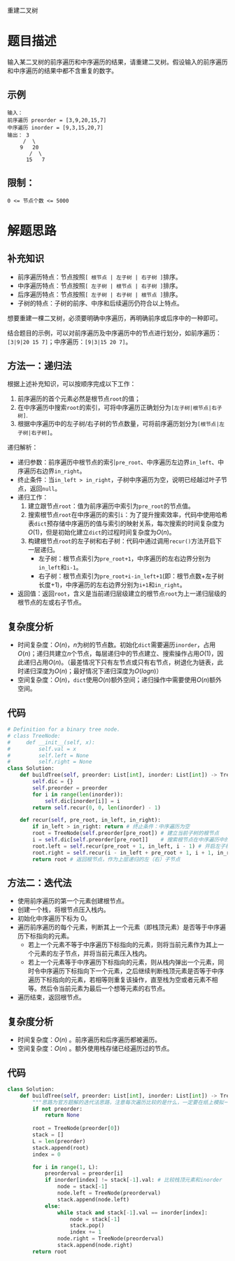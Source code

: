 重建二叉树

# 题目描述

输入某二叉树的前序遍历和中序遍历的结果，请重建二叉树。假设输入的前序遍历和中序遍历的结果中都不含重复的数字。

## 示例

```
输入：
前序遍历 preorder = [3,9,20,15,7]
中序遍历 inorder = [9,3,15,20,7]
输出： 3
     /  \
    9   20
       /  \
      15   7
```

## 限制：

`0 <= 节点个数 <= 5000`

# 解题思路

## 补充知识

- 前序遍历特点：节点按照`[ 根节点 | 左子树 | 右子树 ]`排序。
- 中序遍历特点：节点按照`[ 左子树 | 根节点 | 右子树 ]`排序。
- 后序遍历特点：节点按照`[ 左子树 | 右子树 | 根节点 ]`排序。
- 子树的特点：子树的前序、中序和后续遍历仍符合以上特点。

想要重建一棵二叉树，必须要明确中序遍历，再明确前序或后序中的一种即可。

结合题目的示例，可以对前序遍历及中序遍历中的节点进行划分，如前序遍历：`[3|9|20 15 7]`；中序遍历：`[9|3|15 20 7]`。

## 方法一：递归法

根据上述补充知识，可以按顺序完成以下工作：

1. 前序遍历的首个元素必然是根节点`root`的值；
2. 在中序遍历中搜索`root`的索引，可将中序遍历正确划分为`[左子树|根节点|右子树]`.
3. 根据中序遍历中的左子树/右子树的节点数量，可将前序遍历划分为`[根节点|左子树|右子树]`。

递归解析：

- 递归参数：前序遍历中根节点的索引`pre_root`、中序遍历左边界`in_left`、中序遍历右边界`in_right`。
- 终止条件：当`in_left > in_right`，子树中序遍历为空，说明已经越过叶子节点，返回`null`。
- 递归工作：
  1. 建立跟节点`root`：值为前序遍历中索引为`pre_root`的节点值。
  2. 搜索根节点`root`在中序遍历的索引`i`：为了提升搜索效率，代码中使用哈希表`dict`预存储中序遍历的值与索引的映射关系，每次搜索的时间复杂度为$O(1)$，但是初始化建立`dict`的过程时间复杂度为$O(n)$。
  3. 构建根节点`root`的左子树和右子树：代码中通过调用`recur()`方法开启下一层递归。
     - 左子树：根节点索引为`pre_root+1`，中序遍历的左右边界分别为`in_left`和`i-1`。
     - 右子树：根节点索引为`pre_root+i-in_left+1`(即：根节点数+左子树长度+1)，中序遍历的左右边界分别为`i+1`和`in_right`。
- 返回值：返回`root`，含义是当前递归层级建立的根节点`root`为上一递归层级的根节点的左或右子节点。

## 复杂度分析

- 时间复杂度：$O(n)$，$n$为树的节点数。初始化`dict`需要遍历`inorder`，占用$O(n)$；递归共建立$n$个节点，每层递归中的节点建立、搜索操作占用$O(1)$，因此递归占用$O(n)$。（最差情况下只有左节点或只有右节点，树退化为链表，此时递归深度为$O(n)$；最好情况下递归深度为$O(logn)$）
- 空间复杂度：$O(n)$，`dict`使用$O(n)$额外空间；递归操作中需要使用$O(n)$额外空间。

## 代码

```python
# Definition for a binary tree node.
# class TreeNode:
#     def __init__(self, x):
#         self.val = x
#         self.left = None
#         self.right = None
class Solution:
    def buildTree(self, preorder: List[int], inorder: List[int]) -> TreeNode:
        self.dic = {} 
        self.preorder = preorder
        for i in range(len(inorder)):
            self.dic[inorder[i]] = i
        return self.recur(0, 0, len(inorder) - 1)

    def recur(self, pre_root, in_left, in_right):
        if in_left > in_right: return # 终止条件：中序遍历为空
        root = TreeNode(self.preorder[pre_root]) # 建立当前子树的根节点
        i = self.dic[self.preorder[pre_root]]    # 搜索根节点在中序遍历中的索引，从而可对根节点、左子树、右子树完成划分。
        root.left = self.recur(pre_root + 1, in_left, i - 1) # 开启左子树的下层递归
        root.right = self.recur(i - in_left + pre_root + 1, i + 1, in_right) # 开启右子树的下层递归
        return root # 返回根节点，作为上层递归的左（右）子节点
```

## 方法二：迭代法

- 使用前序遍历的第一个元素创建根节点。
- 创建一个栈，将根节点压入栈内。
- 初始化中序遍历下标为 0。
- 遍历前序遍历的每个元素，判断其上一个元素（即栈顶元素）是否等于中序遍历下标指向的元素。
  - 若上一个元素不等于中序遍历下标指向的元素，则将当前元素作为其上一个元素的左子节点，并将当前元素压入栈内。
  - 若上一个元素等于中序遍历下标指向的元素，则从栈内弹出一个元素，同时令中序遍历下标指向下一个元素，之后继续判断栈顶元素是否等于中序遍历下标指向的元素，若相等则重复该操作，直至栈为空或者元素不相等。然后令当前元素为最后一个想等元素的右节点。
- 遍历结束，返回根节点。

## 复杂度分析

- 时间复杂度：$O(n)$ 。前序遍历和后序遍历都被遍历。
- 空间复杂度：$O(n)$ 。额外使用栈存储已经遍历过的节点。

## 代码

```python
class Solution:
    def buildTree(self, preorder: List[int], inorder: List[int]) -> TreeNode:
        """思路为官方题解的迭代法思路，注意每次遍历比较的是什么，一定要在纸上模拟一遍，不要光想"""
        if not preorder:
            return None
            
        root = TreeNode(preorder[0])
        stack = []
        L = len(preorder)
        stack.append(root)
        index = 0

        for i in range(1, L):
            preorderval = preorder[i]
            if inorder[index] != stack[-1].val: # 比较栈顶元素和inorder
                node = stack[-1]
                node.left = TreeNode(preorderval)
                stack.append(node.left)
            else:
                while stack and stack[-1].val == inorder[index]:
                    node = stack[-1]
                    stack.pop()
                    index += 1
                node.right = TreeNode(preorderval)
                stack.append(node.right)
        return root
```



